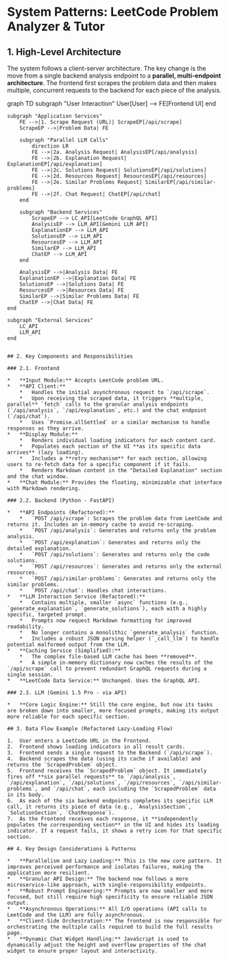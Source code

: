 # System Patterns: LeetCode Problem Analyzer & Tutor

## 1. High-Level Architecture

The system follows a client-server architecture. The key change is the move from a single backend analysis endpoint to a **parallel, multi-endpoint architecture**. The frontend first scrapes the problem data and then makes multiple, concurrent requests to the backend for each piece of the analysis.

graph TD
    subgraph "User Interaction"
        User[User] --> FE[Frontend UI]
    end

    subgraph "Application Services"
        FE -->|1. Scrape Request (URL)| ScrapeEP[/api/scrape]
        ScrapeEP -->|Problem Data| FE

        subgraph "Parallel LLM Calls"
            direction LR
            FE -->|2a. Analysis Request| AnalysisEP[/api/analysis]
            FE -->|2b. Explanation Request| ExplanationEP[/api/explanation]
            FE -->|2c. Solutions Request| SolutionsEP[/api/solutions]
            FE -->|2d. Resources Request| ResourcesEP[/api/resources]
            FE -->|2e. Similar Problems Request| SimilarEP[/api/similar-problems]
            FE -->|2f. Chat Request| ChatEP[/api/chat]
        end

        subgraph "Backend Services"
            ScrapeEP --> LC_API[LeetCode GraphQL API]
            AnalysisEP --> LLM_API[Gemini LLM API]
            ExplanationEP --> LLM_API
            SolutionsEP --> LLM_API
            ResourcesEP --> LLM_API
            SimilarEP --> LLM_API
            ChatEP --> LLM_API
        end

        AnalysisEP -->|Analysis Data| FE
        ExplanationEP -->|Explanation Data| FE
        SolutionsEP -->|Solutions Data| FE
        ResourcesEP -->|Resources Data| FE
        SimilarEP -->|Similar Problems Data| FE
        ChatEP -->|Chat Data| FE
    end

    subgraph "External Services"
        LC_API
        LLM_API
    end
```

## 2. Key Components and Responsibilities

### 2.1. Frontend

*   **Input Module:** Accepts LeetCode problem URL.
*   **API Client:**
    *   Handles the initial asynchronous request to `/api/scrape`.
    *   Upon receiving the scraped data, it triggers **multiple, parallel** `fetch` calls to the granular analysis endpoints (`/api/analysis`, `/api/explanation`, etc.) and the chat endpoint (`/api/chat`).
    *   Uses `Promise.allSettled` or a similar mechanism to handle responses as they arrive.
*   **Display Module:**
    *   Renders individual loading indicators for each content card.
    *   Populates each section of the UI **as its specific data arrives** (lazy loading).
    *   Includes a **retry mechanism** for each section, allowing users to re-fetch data for a specific component if it fails.
    *   Renders Markdown content in the "Detailed Explanation" section and the chat window.
*   **Chat Module:** Provides the floating, minimizable chat interface with Markdown rendering.

### 2.2. Backend (Python - FastAPI)

*   **API Endpoints (Refactored):**
    *   `POST /api/scrape`: Scrapes the problem data from LeetCode and returns it. Includes an in-memory cache to avoid re-scraping.
    *   `POST /api/analysis`: Generates and returns only the problem analysis.
    *   `POST /api/explanation`: Generates and returns only the detailed explanation.
    *   `POST /api/solutions`: Generates and returns only the code solutions.
    *   `POST /api/resources`: Generates and returns only the external resources.
    *   `POST /api/similar-problems`: Generates and returns only the similar problems.
    *   `POST /api/chat`: Handles chat interactions.
*   **LLM Interaction Service (Refactored):**
    *   Contains multiple, smaller `async` functions (e.g., `generate_explanation`, `generate_solutions`), each with a highly specific, targeted prompt.
    *   Prompts now request Markdown formatting for improved readability.
    *   No longer contains a monolithic `generate_analysis` function.
    *   Includes a robust JSON parsing helper (`_call_llm`) to handle potential malformed output from the LLM.
*   **Caching Service (Simplified):**
    *   The complex file-based LLM cache has been **removed**.
    *   A simple in-memory dictionary now caches the results of the `/api/scrape` call to prevent redundant GraphQL requests during a single session.
*   **LeetCode Data Service:** Unchanged. Uses the GraphQL API.

### 2.3. LLM (Gemini 1.5 Pro - via API)

*   **Core Logic Engine:** Still the core engine, but now its tasks are broken down into smaller, more focused prompts, making its output more reliable for each specific section.

## 3. Data Flow Example (Refactored Lazy-Loading Flow)

1.  User enters a LeetCode URL in the Frontend.
2.  Frontend shows loading indicators in all result cards.
3.  Frontend sends a single request to the Backend (`/api/scrape`).
4.  Backend scrapes the data (using its cache if available) and returns the `ScrapedProblem` object.
5.  Frontend receives the `ScrapedProblem` object. It immediately fires off **six parallel requests** to `/api/analysis`, `/api/explanation`, `/api/solutions`, `/api/resources`, `/api/similar-problems`, and `/api/chat`, each including the `ScrapedProblem` data in its body.
6.  As each of the six backend endpoints completes its specific LLM call, it returns its piece of data (e.g., `AnalysisSection`, `SolutionSection`, `ChatResponse`).
7.  As the Frontend receives each response, it **independently populates the corresponding section** in the UI and hides its loading indicator. If a request fails, it shows a retry icon for that specific section.

## 4. Key Design Considerations & Patterns

*   **Parallelism and Lazy Loading:** This is the new core pattern. It improves perceived performance and isolates failures, making the application more resilient.
*   **Granular API Design:** The backend now follows a more microservice-like approach, with single-responsibility endpoints.
*   **Robust Prompt Engineering:** Prompts are now smaller and more focused, but still require high specificity to ensure reliable JSON output.
*   **Asynchronous Operations:** All I/O operations (API calls to LeetCode and the LLM) are fully asynchronous.
*   **Client-Side Orchestration:** The frontend is now responsible for orchestrating the multiple calls required to build the full results page.
*   **Dynamic Chat Widget Handling:** JavaScript is used to dynamically adjust the height and overflow properties of the chat widget to ensure proper layout and interactivity.
